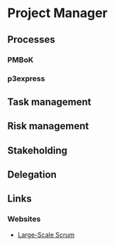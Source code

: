 # Project Manager

## Processes

### PMBoK

### p3express

## Task management

## Risk management

## Stakeholding

## Delegation


## Links

### Websites

- [Large-Scale Scrum](https://less.works/)

